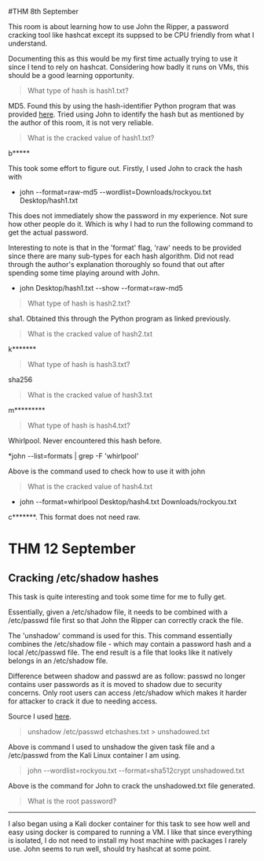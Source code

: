 #THM 8th September

This room is about learning how to use John the Ripper, a password cracking tool like hashcat except its suppsed to be CPU friendly from what I understand.

Documenting this as this would be my first time actually trying to use it since I tend to rely on hashcat. Considering how badly it runs on VMs, this should be a good learning opportunity.

>What type of hash is hash1.txt?

MD5. Found this by using the hash-identifier Python program that was provided [here](https://gitlab.com/kalilinux/packages/hash-identifier/-/raw/kali/master/hash-id.py). Tried using John to identify the hash but as mentioned by the author of this room, it is not very reliable. 

>What is the cracked value of hash1.txt?

b*****

This took some effort to figure out. Firstly, I used John to crack the hash with 

* john --format=raw-md5 --wordlist=Downloads/rockyou.txt Desktop/hash1.txt

This does not immediately show the password in my experience. Not sure how other people do it. Which is why I had to run the following command to get the actual password.

Interesting to note is that in the 'format' flag, 'raw' needs to be provided since there are many sub-types for each hash algorithm. Did not read through the author's explanation thoroughly so found that out after spending some time playing around with John.

* john Desktop/hash1.txt  --show --format=raw-md5

>What type of hash is hash2.txt?

sha1. Obtained this through the Python program as linked previously.

> What is the cracked value of hash2.txt

k*******

>What type of hash is hash3.txt?

sha256

>What is the cracked value of hash3.txt

m*********

>What type of hash is hash4.txt?

Whirlpool. Never encountered this hash before. 

*john --list=formats | grep -F 'whirlpool' 

Above is the command used to check how to use it with john

>What is the cracked value of hash4.txt

* john --format=whirlpool Desktop/hash4.txt Downloads/rockyou.txt

c*******. This format does not need raw.


# THM 12 September

## Cracking /etc/shadow hashes

This task is quite interesting and took some time for me to fully get. 

Essentially, given a /etc/shadow file, it needs to be combined with a /etc/passwd file first so that John the Ripper can correctly crack the file.

The 'unshadow' command is used for this. This command essentially combines the /etc/shadow file - which may contain a password hash and a local /etc/passwd file. The end result is a file that looks like it natively belongs in an /etc/shadow file.

Difference between shadow and passwd are as follow: passwd no longer contains user passwords as it is moved to shadow due to security concerns. Only root users can access /etc/shadow which makes it harder for attacker to crack it due to needing access.

Source I used [here](https://unix.stackexchange.com/questions/461022/what-is-the-difference-between-etc-shadow-and-etc-passwd).

>unshadow /etc/passwd etchashes.txt > unshadowed.txt

Above is command I used to unshadow the given task file and a /etc/passwd from the Kali Linux container I am using.

>john --wordlist=rockyou.txt  --format=sha512crypt unshadowed.txt

Above is the command for John to crack the unshadowed.txt file generated.

>What is the root password?
*****

I also began using a Kali docker container for this task to see how well and easy using docker is compared to running a VM. I like that since everything is isolated, I do not need to install my host machine with packages I rarely use. John seems to run well, should try hashcat at some point.